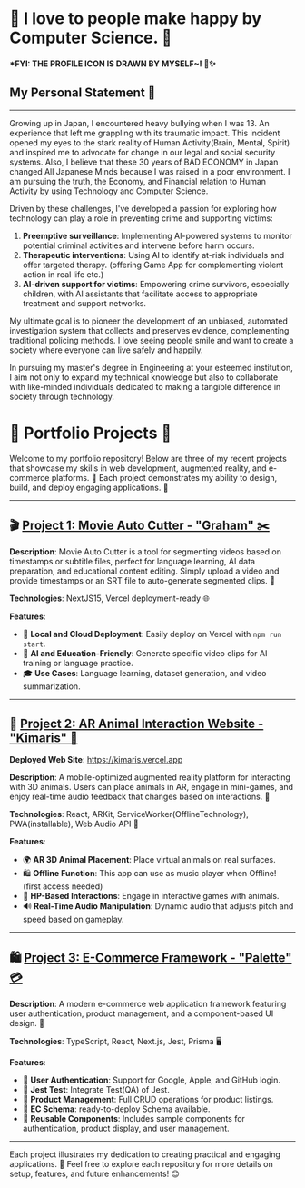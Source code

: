 # 🩷 I love to people make happy by Computer Science. 🩷 

#### *FYI: THE PROFILE ICON IS DRAWN BY MYSELF~! 🎨✨️

## My Personal Statement 👋
---
Growing up in Japan, I encountered heavy bullying when I was 13. An experience that left me grappling with its traumatic impact. This incident opened my eyes to the stark reality of Human Activity(Brain, Mental, Spirit) and inspired me to advocate for change in our legal and social security systems. Also, I believe that these 30 years of BAD ECONOMY in Japan changed All Japanese Minds because I was raised in a poor environment. I am pursuing the truth, the Economy, and Financial relation to Human Activity by using Technology and Computer Science.

Driven by these challenges, I've developed a passion for exploring how technology can play a role in preventing crime and supporting victims:

1. **Preemptive surveillance**: Implementing AI-powered systems to monitor potential criminal activities and intervene before harm occurs.
2. **Therapeutic interventions**: Using AI to identify at-risk individuals and offer targeted therapy. (offering Game App for complementing violent action in real life etc.)
3. **AI-driven support for victims**: Empowering crime survivors, especially children, with AI assistants that facilitate access to appropriate treatment and support networks.

My ultimate goal is to pioneer the development of an unbiased, automated investigation system that collects and preserves evidence, complementing traditional policing methods. I love seeing people smile and want to create a society where everyone can live safely and happily.

In pursuing my master's degree in Engineering at your esteemed institution, I aim not only to expand my technical knowledge but also to collaborate with like-minded individuals dedicated to making a tangible difference in society through technology.


# 🌟 Portfolio Projects 🌟

Welcome to my portfolio repository! Below are three of my recent projects that showcase my skills in web development, augmented reality, and e-commerce platforms. 🎉 Each project demonstrates my ability to design, build, and deploy engaging applications. 🚀

---

## 🎬 [Project 1: Movie Auto Cutter - "Graham" ✂️](https://github.com/54yd/graham)

**Description**: Movie Auto Cutter is a tool for segmenting videos based on timestamps or subtitle files, perfect for language learning, AI data preparation, and educational content editing. Simply upload a video and provide timestamps or an SRT file to auto-generate segmented clips. 🎥

**Technologies**: NextJS15, Vercel deployment-ready 🌐

**Features**:
- 📂 **Local and Cloud Deployment**: Easily deploy on Vercel with `npm run start`.
- 🤖 **AI and Education-Friendly**: Generate specific video clips for AI training or language practice.
- 🎓 **Use Cases**: Language learning, dataset generation, and video summarization.

---

## 🐾 [Project 2: AR Animal Interaction Website - "Kimaris" 🦁](https://github.com/54yd/kimaris)

**Deployed Web Site**: https://kimaris.vercel.app

**Description**: A mobile-optimized augmented reality platform for interacting with 3D animals. Users can place animals in AR, engage in mini-games, and enjoy real-time audio feedback that changes based on interactions. 📱

**Technologies**: React, ARKit, ServiceWorker(OfflineTechnology), PWA(installable), Web Audio API 📳

**Features**:
- 🌍 **AR 3D Animal Placement**: Place virtual animals on real surfaces.
- 🛍️ **Offline Function**: This app can use as music player when Offline! (first access needed)
- 🧡 **HP-Based Interactions**: Engage in interactive games with animals.
- 🔊 **Real-Time Audio Manipulation**: Dynamic audio that adjusts pitch and speed based on gameplay.

---

## 🛍️ [Project 3: E-Commerce Framework - "Palette" 💳](https://github.com/54yd/palette)


**Description**: A modern e-commerce web application framework featuring user authentication, product management, and a component-based UI design. 🛒

**Technologies**: TypeScript, React, Next.js, Jest, Prisma 🖥️

**Features**:
- 🔐 **User Authentication**: Support for Google, Apple, and GitHub login.
- 🔐 **Jest Test**: Integrate Test(QA) of Jest.
- 👥 **Product Management**: Full CRUD operations for product listings.
- 👥 **EC Schema**: ready-to-deploy Schema available.
- 🧩 **Reusable Components**: Includes sample components for authentication, product display, and user management.

---

Each project illustrates my dedication to creating practical and engaging applications. 🌈 Feel free to explore each repository for more details on setup, features, and future enhancements! 😊

